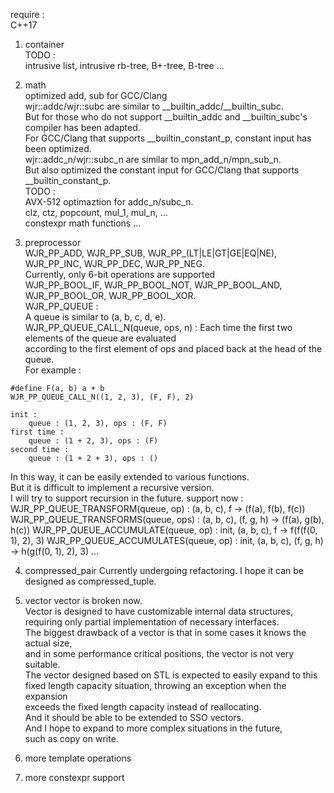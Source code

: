 require : \
C++17

1. container \
TODO :  \
intrusive list, intrusive rb-tree, B+-tree, B-tree ...

2. math \
optimized add, sub for GCC/Clang    \
wjr::addc/wjr::subc are similar to __builtin_addc/__builtin_subc.    \
But for those who do not support __builtin_addc and __builtin_subc's compiler has been adapted. \
For GCC/Clang that supports __builtin_constant_p, constant input has been optimized.  \
wjr::addc_n/wjr::subc_n are similar to mpn_add_n/mpn_sub_n. \
But also optimized the constant input for GCC/Clang that supports __builtin_constant_p. \
TODO : \
AVX-512 optimaztion for addc_n/subc_n.  \
clz, ctz, popcount, mul_1, mul_n, ... \
constexpr math functions ...

3. preprocessor \
WJR_PP_ADD, WJR_PP_SUB, WJR_PP_(LT|LE|GT|GE|EQ|NE), WJR_PP_INC, WJR_PP_DEC, WJR_PP_NEG. \
Currently, only 6-bit operations are supported  \
WJR_PP_BOOL_IF, WJR_PP_BOOL_NOT, WJR_PP_BOOL_AND, WJR_PP_BOOL_OR, WJR_PP_BOOL_XOR.  \
WJR_PP_QUEUE :  \
A queue is similar to (a, b, c, d, e).    \
WJR_PP_QUEUE_CALL_N(queue, ops, n) : Each time the first two elements of the queue are evaluated   \
according to the first element of ops and placed back at the head of the queue.     \
For example : 
```
#define F(a, b) a + b
WJR_PP_QUEUE_CALL_N((1, 2, 3), (F, F), 2) 

init :
    queue : (1, 2, 3), ops : (F, F)
first time :
    queue : (1 + 2, 3), ops : (F)
second time :
    queue : (1 + 2 + 3), ops : ()
```
In this way, it can be easily extended to various functions.    \
But it is difficult to implement a recursive version.   \
I will try to support recursion in the future.
support now : 
WJR_PP_QUEUE_TRANSFORM(queue, op) : (a, b, c), f -> (f(a), f(b), f(c))
WJR_PP_QUEUE_TRANSFORMS(queue, ops) : (a, b, c), (f, g, h) -> (f(a), g(b), h(c))
WJR_PP_QUEUE_ACCUMULATE(queue, op) : init, (a, b, c), f -> f(f(f(0, 1), 2), 3)
WJR_PP_QUEUE_ACCUMULATES(queue, op) : init, (a, b, c), (f, g, h) -> h(g(f(0, 1), 2), 3)
...

4. compressed_pair
Currently undergoing refactoring. I hope it can be designed as compressed_tuple.

5. vector
vector is broken now.   \
Vector is designed to have customizable internal data structures,   \
requiring only partial implementation of necessary interfaces.  \
The biggest drawback of a vector is that in some cases it knows the actual size,    \
and in some performance critical positions, the vector is not very suitable. \
The vector designed based on STL is expected to easily expand to this \
fixed length capacity situation, throwing an exception when the expansion \
exceeds the fixed length capacity instead of reallocating. \
And it should be able to be extended to SSO vectors. \
And I hope to expand to more complex situations in the future, \
such as copy on write.

6. more template operations

7. more constexpr support